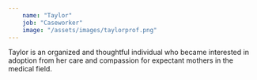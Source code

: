 ```yaml
---
    name: "Taylor"
    job: "Caseworker"
    image: "/assets/images/taylorprof.png"
---
```


Taylor is an organized and thoughtful individual who became interested in adoption from her care and compassion for expectant mothers in the medical field.
